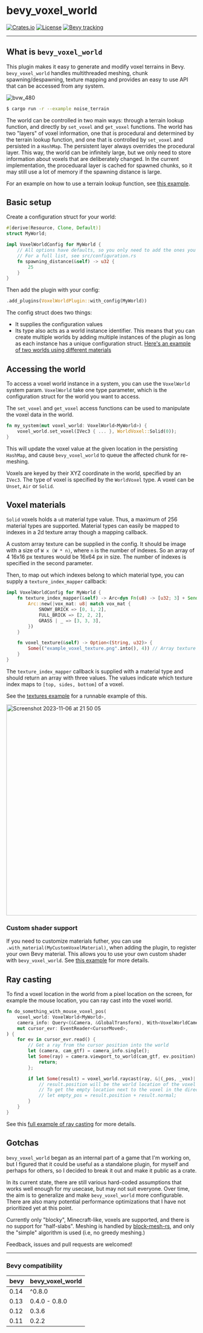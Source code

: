 # bevy_voxel_world

[![Crates.io](https://img.shields.io/crates/v/bevy_voxel_world.svg)](https://crates.io/crates/bevy_voxel_world)
[![License](https://img.shields.io/badge/license-MIT%2FApache-blue.svg)](https://github.com/bevyengine/bevy#license)
[![Bevy tracking](https://img.shields.io/badge/Bevy%20tracking-released%20version-lightblue)](https://github.com/bevyengine/bevy/blob/main/docs/plugins_guidelines.md#main-branch-tracking)

---

## What is `bevy_voxel_world`

This plugin makes it easy to generate and modify voxel terrains in Bevy. `bevy_voxel_world` handles multithreaded meshing, chunk spawning/despawning, texture mapping and provides an easy to use API that can be accessed from any system.

![bvw_480](https://github.com/splashdust/bevy_voxel_world/assets/428824/98d25cd1-0a6c-4618-b0de-0e16ca5af636)

```bash
$ cargo run -r --example noise_terrain
```

The world can be controlled in two main ways: through a terrain lookup function, and directly by `set_voxel` and `get_voxel` functions. The world has two "layers" of voxel information, one that is procedural and determined by the terrain lookup function, and one that is controlled by `set_voxel` and persisted in a `HashMap`. The persistent layer always overrides the procedural layer. This way, the world can be infinitely large, but we only need to store information about voxels that are deliberately changed. In the current implementation, the proceduaral layer is cached for spawned chunks, so it may still use a lot of memory if the spawning distance is large.

For an example on how to use a terrain lookup function, see [this example](https://github.com/splashdust/bevy_voxel_world/blob/main/examples/noise_terrain.rs).

## Basic setup

Create a configuration struct for your world:

```rust
#[derive(Resource, Clone, Default)]
struct MyWorld;

impl VoxelWorldConfig for MyWorld {
    // All options have defaults, so you only need to add the ones you want to modify.
    // For a full list, see src/configuration.rs
    fn spawning_distance(&self) -> u32 {
        25
    }
}
```

Then add the plugin with your config:

```rust
.add_plugins(VoxelWorldPlugin::with_config(MyWorld))
```

The config struct does two things:

- It supplies the configuration values
- Its type also acts as a world instance identifier. This means that you can create multiple worlds by adding multiple instances of the plugin as long as each instance has a unique configuration struct. [Here's an example of two worlds using different materials](https://github.com/splashdust/bevy_voxel_world/blob/main/examples/multiple_worlds.rs)

## Accessing the world

To access a voxel world instance in a system, you can use the `VoxelWorld` system param. `VoxelWorld` take one type parameter, which is the configuration struct for the world you want to access.

The `set_voxel` and `get_voxel` access functions can be used to manipulate the voxel data in the world.

```rust
fn my_system(mut voxel_world: VoxelWorld<MyWorld>) {
    voxel_world.set_voxel(IVec3 { ... }, WorldVoxel::Solid(0));
}
```

This will update the voxel value at the given location in the persisting `HashMap`, and cause `bevy_voxel_world` to queue the affected chunk for re-meshing.

Voxels are keyed by their XYZ coordinate in the world, specified by an `IVec3`. The type of voxel is specified by the `WorldVoxel` type. A voxel can be `Unset`, `Air` or `Solid`.

## Voxel materials

`Solid` voxels holds a `u8` material type value. Thus, a maximum of 256 material types are supported. Material types can easily be mapped to indexes in a 2d texture array though a mapping callback.

A custom array texture can be supplied in the config. It should be image with a size of `W x (W * n)`, where `n` is the number of indexes. So an array of 4 16x16 px textures would be 16x64 px in size. The number of indexes is specified in the second parameter.

Then, to map out which indexes belong to which material type, you can supply a `texture_index_mapper` callback:

```rust
impl VoxelWorldConfig for MyWorld {
    fn texture_index_mapper(&self) -> Arc<dyn Fn(u8) -> [u32; 3] + Send + Sync> {
        Arc::new(|vox_mat: u8| match vox_mat {
            SNOWY_BRICK => [0, 1, 2],
            FULL_BRICK => [2, 2, 2],
            GRASS | _ => [3, 3, 3],
        })
    }

    fn voxel_texture(&self) -> Option<(String, u32)> {
        Some(("example_voxel_texture.png".into(), 4)) // Array texture with 4 indexes
    }
}
```

The `texture_index_mapper` callback is supplied with a material type and should return an array with three values. The values indicate which texture index maps to `[top, sides, bottom]` of a voxel.

See the [textures example](https://github.com/splashdust/bevy_voxel_world/blob/main/examples/textures.rs) for a runnable example of this.

<img width="558" alt="Screenshot 2023-11-06 at 21 50 05" src="https://github.com/splashdust/bevy_voxel_world/assets/428824/382fdcf7-9d70-4432-b2ba-18479d34346f">

### Custom shader support

If you need to customize materials futher, you can use `.with_material(MyCustomVoxelMaterial)`, when adding the plugin, to register your own Bevy material. This allows you to use your own custom shader with `bevy_voxel_world`. See [this example](https://github.com/splashdust/bevy_voxel_world/blob/main/examples/custom_material.rs) for more details.

## Ray casting

To find a voxel location in the world from a pixel location on the screen, for example the mouse location, you can ray cast into the voxel world.

```rust
fn do_something_with_mouse_voxel_pos(
    voxel_world: VoxelWorld<MyWorld>,
    camera_info: Query<(&Camera, &GlobalTransform), With<VoxelWorldCamera<MyWorld>>>,
    mut cursor_evr: EventReader<CursorMoved>,
) {
    for ev in cursor_evr.read() {
        // Get a ray from the cursor position into the world
        let (camera, cam_gtf) = camera_info.single();
        let Some(ray) = camera.viewport_to_world(cam_gtf, ev.position) else {
            return;
        };

        if let Some(result) = voxel_world.raycast(ray, &|(_pos, _vox)| true) {
            // result.position will be the world location of the voxel as a Vec3
            // To get the empty location next to the voxel in the direction of the surface where the ray intersected you can use result.normal:
            // let empty_pos = result.position + result.normal;
        }
    }
}
```

See this [full example of ray casting](https://github.com/splashdust/bevy_voxel_world/blob/main/examples/ray_cast.rs) for more details.

## Gotchas

`bevy_voxel_world` began as an internal part of a game that I'm working on, but I figured that it could be useful as a standalone plugin, for myself and perhaps for others, so I decided to break it out and make it public as a crate.

In its current state, there are still various hard-coded assumptions that works well enough for my usecase, but may not suit everyone. Over time, the aim is to generalize and make `bevy_voxel_world` more configurable. There are also many potential performance optimizations that I have not prioritized yet at this point.

Currently only "blocky", Minecraft-like, voxels are supported, and there is no support for "half-slabs". Meshing is handled by [block-mesh-rs](https://github.com/bonsairobo/block-mesh-rs), and only the "simple" algorithm is used (i.e, no greedy meshing.)

Feedback, issues and pull requests are welcomed!

---

### Bevy compatibility

| bevy | bevy_voxel_world |
| ---- | ---------------- |
| 0.14 | ^0.8.0           |
| 0.13 | 0.4.0 - 0.8.0    |
| 0.12 | 0.3.6            |
| 0.11 | 0.2.2            |
